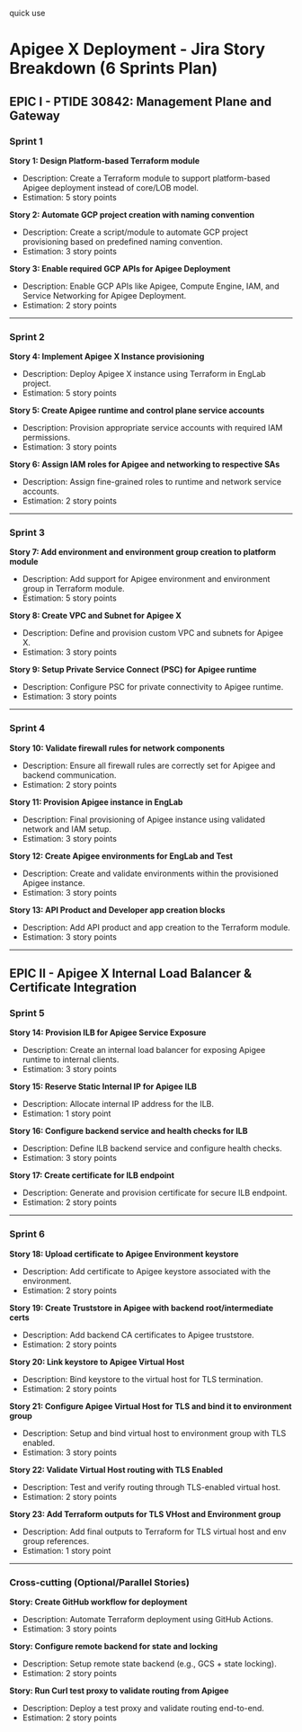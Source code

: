 quick use

# Apigee X Deployment - Jira Story Breakdown (6 Sprints Plan)

## EPIC I - PTIDE 30842: Management Plane and Gateway

### Sprint 1

**Story 1: Design Platform-based Terraform module**
- Description: Create a Terraform module to support platform-based Apigee deployment instead of core/LOB model.
- Estimation: 5 story points

**Story 2: Automate GCP project creation with naming convention**
- Description: Create a script/module to automate GCP project provisioning based on predefined naming convention.
- Estimation: 3 story points

**Story 3: Enable required GCP APIs for Apigee Deployment**
- Description: Enable GCP APIs like Apigee, Compute Engine, IAM, and Service Networking for Apigee Deployment.
- Estimation: 2 story points

---

### Sprint 2

**Story 4: Implement Apigee X Instance provisioning**
- Description: Deploy Apigee X instance using Terraform in EngLab project.
- Estimation: 5 story points

**Story 5: Create Apigee runtime and control plane service accounts**
- Description: Provision appropriate service accounts with required IAM permissions.
- Estimation: 3 story points

**Story 6: Assign IAM roles for Apigee and networking to respective SAs**
- Description: Assign fine-grained roles to runtime and network service accounts.
- Estimation: 2 story points

---

### Sprint 3

**Story 7: Add environment and environment group creation to platform module**
- Description: Add support for Apigee environment and environment group in Terraform module.
- Estimation: 5 story points

**Story 8: Create VPC and Subnet for Apigee X**
- Description: Define and provision custom VPC and subnets for Apigee X.
- Estimation: 3 story points

**Story 9: Setup Private Service Connect (PSC) for Apigee runtime**
- Description: Configure PSC for private connectivity to Apigee runtime.
- Estimation: 3 story points

---

### Sprint 4

**Story 10: Validate firewall rules for network components**
- Description: Ensure all firewall rules are correctly set for Apigee and backend communication.
- Estimation: 2 story points

**Story 11: Provision Apigee instance in EngLab**
- Description: Final provisioning of Apigee instance using validated network and IAM setup.
- Estimation: 3 story points

**Story 12: Create Apigee environments for EngLab and Test**
- Description: Create and validate environments within the provisioned Apigee instance.
- Estimation: 3 story points

**Story 13: API Product and Developer app creation blocks**
- Description: Add API product and app creation to the Terraform module.
- Estimation: 3 story points

---

## EPIC II - Apigee X Internal Load Balancer & Certificate Integration

### Sprint 5

**Story 14: Provision ILB for Apigee Service Exposure**
- Description: Create an internal load balancer for exposing Apigee runtime to internal clients.
- Estimation: 3 story points

**Story 15: Reserve Static Internal IP for Apigee ILB**
- Description: Allocate internal IP address for the ILB.
- Estimation: 1 story point

**Story 16: Configure backend service and health checks for ILB**
- Description: Define ILB backend service and configure health checks.
- Estimation: 3 story points

**Story 17: Create certificate for ILB endpoint**
- Description: Generate and provision certificate for secure ILB endpoint.
- Estimation: 2 story points

---

### Sprint 6

**Story 18: Upload certificate to Apigee Environment keystore**
- Description: Add certificate to Apigee keystore associated with the environment.
- Estimation: 2 story points

**Story 19: Create Truststore in Apigee with backend root/intermediate certs**
- Description: Add backend CA certificates to Apigee truststore.
- Estimation: 2 story points

**Story 20: Link keystore to Apigee Virtual Host**
- Description: Bind keystore to the virtual host for TLS termination.
- Estimation: 2 story points

**Story 21: Configure Apigee Virtual Host for TLS and bind it to environment group**
- Description: Setup and bind virtual host to environment group with TLS enabled.
- Estimation: 3 story points

**Story 22: Validate Virtual Host routing with TLS Enabled**
- Description: Test and verify routing through TLS-enabled virtual host.
- Estimation: 2 story points

**Story 23: Add Terraform outputs for TLS VHost and Environment group**
- Description: Add final outputs to Terraform for TLS virtual host and env group references.
- Estimation: 1 story point

---

### Cross-cutting (Optional/Parallel Stories)

**Story: Create GitHub workflow for deployment**
- Description: Automate Terraform deployment using GitHub Actions.
- Estimation: 3 story points

**Story: Configure remote backend for state and locking**
- Description: Setup remote state backend (e.g., GCS + state locking).
- Estimation: 2 story points

**Story: Run Curl test proxy to validate routing from Apigee**
- Description: Deploy a test proxy and validate routing end-to-end.
- Estimation: 2 story points
